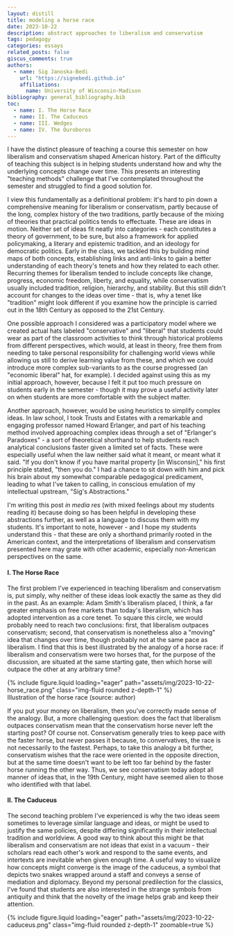 ```yaml
---
layout: distill
title: modeling a horse race
date: 2023-10-22
description: abstract approaches to liberalism and conservatism
tags: pedagogy
categories: essays
related_posts: false
giscus_comments: true
authors:
  - name: Sig Janoska-Bedi
    url: "https://signebedi.github.io"
    affiliations:
      name: University of Wisconsin-Madison
bibliography: general_bibliography.bib
toc:
  - name: I. The Horse Race
  - name: II. The Caduceus
  - name: III. Wedges
  - name: IV. The Ouroboros
---
```


I have the distinct pleasure of teaching a course this semester on how liberalism and conservatism shaped American history. Part of the difficulty of teaching this subject is in helping students understand how and why the underlying concepts change over time. This presents an interesting "teaching methods" challenge that I've contemplated throughout the semester and struggled to find a good solution for.

I view this fundamentally as a definitional problem: it's hard to pin down a comprehensive meaning for liberalism or conservatism, partly because of the long, complex history of the two traditions, partly because of the mixing of theories that practical politics tends to effectuate. These are ideas in motion. Neither set of ideas fit neatly into categories - each constitutes a theory of government, to be sure, but also a framework for applied policymaking, a literary and epistemic tradition, and an ideology for democratic politics. Early in the class, we tackled this by building mind maps of both concepts, establishing links and anti-links to gain a better understanding of each theory's tenets and how they related to each other. Recurring themes for liberalism tended to include concepts like change, progress, economic freedom, liberty, and equality, while conservatism usually included tradition, religion, hierarchy, and stability. But this still didn't account for changes to the ideas over time - that is, why a tenet like "tradition" might look different if you examine how the principle is carried out in the 18th Century as opposed to the 21st Century.

One possible approach I considered was a participatory model where we created actual hats labeled "conservative" and "liberal" that students could wear as part of the classroom activities to think through historical problems from different perspectives, which would, at least in theory, free them from needing to take personal responsibility for challenging world views while allowing us still to derive learning value from these, and which we could introduce more complex sub-variants to as the course progressed (an "economic liberal" hat, for example). I decided against using this as my initial approach, however, because I felt it put too much pressure on students early in the semester - though it may prove a useful activity later on when students are more comfortable with the subject matter.

Another approach, however, would be using heuristics to simplify complex ideas. In law school, I took Trusts and Estates with a remarkable and engaging professor named Howard Erlanger, and part of his teaching method involved approaching complex ideas through a set of "Erlanger's Paradoxes" - a sort of theoretical shorthand to help students reach analytical conclusions faster given a limited set of facts. These were especially useful when the law neither said what it meant, or meant what it said. "If you don't know if you have marital property [in Wisconsin]," his first principle stated, "then you do." I had a chance to sit down with him and pick his brain about my somewhat comparable pedagogical predicament, leading to what I've taken to calling, in conscious emulation of my intellectual upstream, "Sig's Abstractions."

I'm writing this post _in media res_ (with mixed feelings about my students reading it) because doing so has been helpful in developing these abstractions further, as well as a language to discuss them with my students. It's important to note, however - and I hope my students understand this - that these are only a shorthand primarily rooted in the American context, and the interpretations of liberalism and conservatism presented here may grate with other academic, especially non-American perspectives on the same.

#### I. The Horse Race

The first problem I've experienced in teaching liberalism and conservatism is, put simply, why neither of these ideas look exactly the same as they did in the past. As an example: Adam Smith's liberalism placed, I think, a far greater emphasis on free markets than today's liberalism, which has adopted intervention as a core tenet. To square this circle, we would probably need to reach two conclusions: first, that liberalism outpaces conservatism; second, that conservatism is nonetheless also a "moving" idea that changes over time, though probably not at the same pace as liberalism. I find that this is best illustrated by the analogy of a horse race: if liberalism and conservatism were two horses that, for the purpose of the discussion, are situated at the same starting gate, then which horse will outpace the other at any arbitrary time?

<div class="row mt-3">
    <div class="col-sm mt-3 mt-md-0">
        {% include figure.liquid loading="eager" path="assets/img/2023-10-22-horse_race.png" class="img-fluid rounded z-depth-1" %}
    </div>
</div>
<div class="caption">
    Illustration of the horse race (source: author)
</div>

If you put your money on liberalism, then you've correctly made sense of the analogy. But, a more challenging question: does the fact that liberalism outpaces conservatism mean that the conservatism horse never left the starting post? Of course not. Conservatism generally tries to keep pace with the faster horse, but never passes it because, to convervatives, the race is not necessarily to the fastest. Perhaps, to take this analogy a bit further, conservatism wishes that the race were oriented in the opposite direction, but at the same time doesn't want to be left too far behind by the faster horse running the other way. Thus, we see conservatism today adopt all manner of ideas that, in the 19th Century, might have seemed alien to those who identified with that label.

#### II. The Caduceus

The second teaching problem I've experienced is why the two ideas seem sometimes to leverage similar language and ideas, or might be used to justify the same policies, despite differing significantly in their intellectual tradition and worldview. A good way to think about this might be that liberalism and conservatism are not ideas that exist in a vacuum - their scholars read each other's work and respond to the same events, and intertexts are inevitable when given enough time. A useful way to visualize how concepts might converge is the image of the caduceus, a symbol that depicts two snakes wrapped around a staff and conveys a sense of mediation and diplomacy. Beyond my personal predilection for the classics, I've found that students are also interested in the strange symbols from antiquity and think that the novelty of the image helps grab and keep their attention.

<div class="row mt-3">
    <div class="col-sm mt-3 mt-md-0" style="height: 50%;">
        {% include figure.liquid loading="eager" path="assets/img/2023-10-22-caduceus.png" class="img-fluid rounded z-depth-1" zoomable=true %}
    </div>
</div>
<div class="caption">
    Two serpents wrapped around a staff (source: Ernest de Sarzec - Choquin de Sarzec, Ernest (1832-1901), Public domain, via Wikimedia Commons)
</div>

So, in visualizing this idea in a manner similar to the first, we might plot liberalism and conservatism as a wave function and its inverse, with the two waves periodically intersecting with one another.

<div class="row mt-3">
    <div class="col-sm mt-3 mt-md-0">
        {% include figure.liquid loading="eager" path="assets/img/2023-10-22-intertwined_lines.png" class="img-fluid rounded z-depth-1" %}
    </div>
</div>
<div class="caption">
    Illustration of two intersecting waves (source: author)
</div>

#### III. Wedges

The complexities of liberalism and conservatism often produce, not just distinctions between these theories, but also the divergences within each. This phenomenon, which I will here call "wedges," refers to the internal splits that can occur within a single theoretical framework. This concept stands in contrast to the "caduceus" model described above, where similar language and outcomes emerge from different frameworks. Here, we observe how a single framework can yield different substantive results.

I've taken to referring to this phenomenon as liminal divergence, or sometimes issue-based dichotomization if we'd like the emphasize the result instead of the _modus_, by which I mean cases where individuals or groups that adhere to conservative or liberal principles hold different, often-contradictory positions on substantive policy issues when compared to others that adhere to the same principles. Can a liberal thinker authentically justify (as opposed to cynically, or for political purposes) qualified immunity based on a liberal worldview? Can a conservative thinker justify affirmative action based on a conservative worldview?

These dichotomies, I would argue, don't emerge solely from the differences between opposing worldviews but rather emerge from the varying emphases on and interpretations of liminal concepts and controversies by individuals who subscribe to the same general political philosophy when they confront real events and issues relevant to their own lives. Here, I use the term "liminal concept" or controversy to describe the fundamental, often contentious ideas that exist at the boundaries or thresholds of a single political philosophy. They might be matters of interpretation, where different scholars approach, accept, or reject them in different ways. They seldom make up the core tenets of that philosophy and, as a result, are left sometimes without solid treatment by the academic community and perhaps willfully ignored by political practitioners. They are neither fully embraced nor entirely rejected by any single ideological group, but instead exist in a state of ambiguity or ambivalence.

What I mean is that it's not clear that humans are principled creatures _per se_, even if we often try to appear so. More often, we tend to "window shop" for the principles and procedures that get us what we want.<d-footnote>There is a lot of interesting literature on this. See eg. Tiebout (1956) for discussion on decisions on where to live, Briffault (2018) 2025-7 for unprincipled behavior as it relates to federalism.</d-footnote> But I would venture that, while the variation in positioning on substantive issues is useful in understanding this behavior, such analyses would likely result in the conclusion that the behavior is "unprincipled". However, a greater emphasis on the individual's reaction to liminal controversies can help make sense of these behaviors as still 'principled.'

But what are these liminal controversies? I think there are probably too many to provide an exhaustive list here, but a few might include disagreements over the individual vs. collective, material vs. ideological, outsiders vs. a political establishment, reforming institutions vs. all-out revolution.<d-footnote>I'm sure, if this essay were longer, we could have a useful discussion of this as it relates to the Horseshoe Theory of political ideology, but this will need to be saved for another time.</d-footnote>

<div class="row mt-3">
    <div class="col-sm mt-3 mt-md-0">
        {% include figure.liquid loading="eager" path="assets/img/2023-10-22-diverging_lines.png" class="img-fluid rounded z-depth-1" %}
    </div>
</div>
<div class="caption">
    Illustration of issue-based divergence (source: author)
</div>

#### IV. The Ouroboros

The previous conceptualizations presume that knowledge, culture, and institutions are constantly moving forward. However, this linear progression doesn't always hold true in the real world. Ideas don't just move forward; they also circle back, revisiting and reinterpreting past concepts. This leads us to a third teaching problem: why the ideas often seem to hearken back or revert to past approaches. Admittedly, this phenomenon is something that will become more apparent in discussions of more recent events as we are able to observe how history sometimes "repeats itself." For example, debates around the First National Bank were largely focused on constitutional interpretation, but later debates were able to leverage experience and history as evidence for or against the bank's rechartering.

The practice of "hearkening back" might be a less surprising phenomenon for conservatism, which places far greater an emphasis on history and tradition - but even liberalism has a tendency toward archaics. Take, for instance, the resurgence of classical liberal ideas among libertarians. While classical liberalism emphasizes individual liberty and limited government, it's been reinterpreted and adapted by modern libertarians to address contemporary issues. Whether or not libertarians constitute a Liberal or Conservative group will necessarily invite debate, but what's clear is that their core tenets draw heavily from early Liberal thought.

I think this idea is nicely modeled by the tail eater (Attic: ὁ οὐροβόρος), another ancient symbol of life, death, and rebirth - or, in a more abstract sense, the cyclicality that permeates all areas of life, to help illustrate how liberalism and conservatism don't just move forward, but can sometimes hearken to old arrangements.

<div class="row mt-3">
    <div class="col-sm mt-3 mt-md-0">
        {% include figure.liquid loading="eager" path="assets/img/2023-10-22-ouroboros.png" class="img-fluid rounded z-depth-1" %}
    </div>
</div>
<div class="caption">
    The serpent devours its own tail (source: <a href="https://commons.wikimedia.org/wiki/File:Serpiente_alquimica.jpg">anonymous medieval illuminator; uploader Carlos adanero</a>, Public domain, via Wikimedia Commons)
</div>

Represented in the same manner as the earlier concepts, it might look like two circles converging back upon themselves.

<div class="row mt-3">
    <div class="col-sm mt-3 mt-md-0">
        {% include figure.liquid loading="eager" path="assets/img/2023-10-22-circular_lines.png" class="img-fluid rounded z-depth-1" %}
    </div>
</div>
<div class="caption">
    Illustration of two curves converging back on themselves (source: author)
</div>

In any event, these musings constitute a slightly cleaned up set of working notes that have evolved over the first few weeks of the academic term. Thank you for reading, and hopefully the effort has been rewarding and enjoyable.

<div style="display: none;">
    <d-cite key="oakeshott1991"></d-cite>
    <d-cite key="fukuyama1992end"></d-cite>
    <d-cite key="tiebout1956"></d-cite>
    <d-cite key="briffault2018"></d-cite>
</div>
